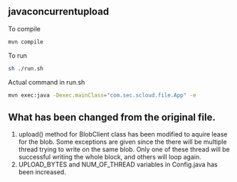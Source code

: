 ## javaconcurrentupload

To compile 
```sh 
mvn compile
```
To run 
```sh
sh ./run.sh
```
Actual command in run.sh
```sh
mvn exec:java -Dexec.mainClass="com.sec.scloud.file.App" -e
``` 

## What has been changed from the original file.
1. upload() method for BlobClient class has been modified to aquire lease for the blob.
Some exceptions are given since the there will be multiple thread trying to write on the same blob.
Only one of these thread will be successful writing the whole block, and others will loop again.
2. UPLOAD_BYTES and NUM_OF_THREAD variables in Config.java has been increased.    